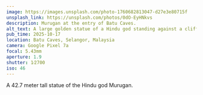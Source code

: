 ```yaml
---
image: https://images.unsplash.com/photo-1760682813047-d27e3e80715f
unsplash_link: https://unsplash.com/photos/0dO-EyHNkvs
description: Murugan at the entry of Batu Caves. 
alt_text: A large golden statue of a Hindu god standing against a cliff lush with green foliage. To the left of frame are rainbow steps leading to the entry of the cave, and to the right is the top of a temple. 
pub_time: 2025-10-17
location: Batu Caves, Selangor, Malaysia
camera: Google Pixel 7a
focal: 5.43mm
aperture: 1.9
shutter: 1⁄2700
iso: 46
---
```


A 42.7 meter tall statue of the Hindu god Murugan.
